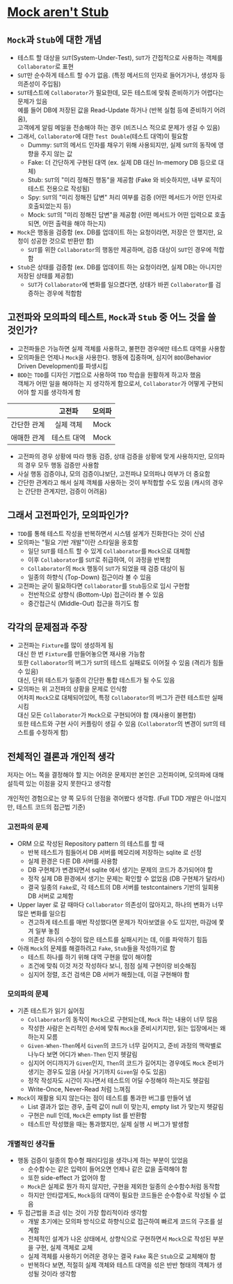 # [Mock aren't Stub](https://martinfowler.com/articles/mocksArentStubs.html)

## `Mock`과 `Stub`에 대한 개념

* 테스트 할 대상을 `SUT`(System-Under-Test), `SUT`가 간접적으로 사용하는 객체를 `Collaborator`로 표현
* `SUT`만 순수하게 테스트 할 수가 없음. (특정 메서드의 인자로 들어가거나, 생성자 등 의존성이 주입됨)
* `SUT`테스트에 `Collaborator`가 필요한데, 모든 테스트에 맞춰 준비하기가 어렵다는 문제가 있음  
    예를 들어 DB에 저장된 값을 Read-Update 하거나 (반복 실험 등에 준비하기 어려움),  
    고객에게 알림 메일을 전송해야 하는 경우 (비즈니스 적으로 문제가 생길 수 있음)
* 그래서, `Collaborator`에 대한 `Test Double`(테스트 대역)이 필요함
  * Dummy: `SUT`의 메서드 인자를 채우기 위해 사용되지만, 실제 `SUT`의 동작에 영향을 주지 않는 값
  * Fake: 더 간단하게 구현된 대역 (ex. 실제 DB 대신 In-memory DB 등으로 대체)
  * Stub: `SUT`의 "미리 정해진 행동"을 제공함 (Fake 와 비슷하지만, 내부 로직이 테스트 전용으로 작성됨)
  * Spy: `SUT`의 "미리 정해진 답변" 처리 여부를 검증 (어떤 메서드가 어떤 인자로 호출되었는지 등)
  * Mock: `SUT`의 "미리 정해진 답변"을 제공함 (어떤 메서드가 어떤 입력으로 호출되면, 어떤 출력을 해야 하는지)
* `Mock`은 행동을 검증함 (ex. DB를 업데이트 하는 요청이라면, 저장은 안 했지만, 요청이 성공한 것으로 반환만 함)
  * `SUT`를 위한 `Collaborator`의 행동만 제공하며, 검증 대상이 `SUT`인 경우에 적합함
* `Stub`은 상태를 검증함 (ex. DB를 업데이트 하는 요청이라면, 실제 DB는 아니지만 저장된 상태를 제공함)
  * `SUT`가 `Collaborator`에 변화를 일으켰다면, 상태가 바뀐 `Collaborator`를 검증하는 경우에 적합함

## 고전파와 모의파의 테스트, `Mock`과 `Stub` 중 어느 것을 쓸 것인가?

* 고전파들은 가능하면 실제 객체를 사용하고, 불편한 경우에만 테스트 대역을 사용함
* 모의파들은 언제나 `Mock`을 사용한다. 행동에 집중하며, 심지어 `BDD`(Behavior Driven Development)를 파생시킴
* `BDD`는 `TDD`를 디자인 기법으로 사용하여 `TDD` 학습을 원활하게 하고자 했음  
    객체가 어떤 일을 해야하는 지 생각하게 함으로서, `Collaborator`가 어떻게 구현되어야 할 지를 생각하게 함

|             |    고전파   | 모의파 |
|:-----------:|:-----------:|:------:|
| 간단한 관계 |  실제 객체  |  Mock  |
| 애매한 관계 | 테스트 대역 |  Mock  |


* 고전파의 경우 상황에 따라 행동 검증, 상태 검증을 상황에 맞게 사용하지만, 모의파의 경우 모두 행동 검증만 사용함
* 사실 행동 검증이냐, 모의 검증이냐보단, 고전파냐 모의파냐 여부가 더 중요함
* 간단한 관계라고 해서 실제 객체를 사용하는 것이 부적합할 수도 있음 (캐시의 경우는 간단한 관계지만, 검증이 어려움)

## 그래서 고전파인가, 모의파인가?

* `TDD`를 통해 테스트 작성을 반복하면서 시스템 설계가 진화한다는 것이 신념
* 모의파는 "필요 기반 개발"이란 스타일을 옹호함
  * 일단 `SUT`를 테스트 할 수 있게 `Collaborator`를 `Mock`으로 대체함
  * 이후 `Collaborator`를 `SUT`로 취급하여, 이 과정을 반복함
  * `Collaborator`의 `Mock` 행동이 `SUT`가 되었을 때 검증 대상이 됨
  * 일종의 하향식 (Top-Down) 접근이라 볼 수 있음
* 고전파는 굳이 필요하다면 `Collaborator`를 `Stub`등으로 임시 구현함
  * 전반적으로 상향식 (Bottom-Up) 접근이라 볼 수 있음
  * 중간접근식 (Middle-Out) 접근을 하기도 함

## 각각의 문제점과 주장

* 고전파는 `Fixture`를 많이 생성하게 됨  
    대신 한 번 `Fixture`를 만들어놓으면 재사용 가능함  
    또한 `Collaborator`의 버그가 `SUT`의 테스트 실패로도 이어질 수 있음 (격리가 힘들 수 있음)  
    대신, 단위 테스트가 일종의 간단한 통합 테스트가 될 수도 있음
* 모의파는 위 고전파의 상황을 문제로 인식함  
    어차피 `Mock`으로 대체되어있어, 특정 `Collaborator`의 버그가 관련 테스트만 실패시킴  
    대신 모든 `Collaborator`가 `Mock`으로 구현되어야 함 (재사용이 불편함)  
    또한 테스트와 구현 사이 커플링이 생길 수 있음 (`Collaborator`의 변경이 `SUT`의 테스트를 수정하게 함)

## 전체적인 결론과 개인적 생각

저자는 어느 쪽을 결정해야 할 지는 어려운 문제지만 본인은 고전파이며, 모의파에 대해 설득력 있는 이점을 갖지 못한다고 생각함

개인적인 경험으로는 양 쪽 모두의 단점을 겪어봤다 생각함. (Full TDD 개발은 아니었지만, 테스트 코드의 접근법 기준)

### 고전파의 문제

* ORM 으로 작성된 Repository pattern 의 테스트를 할 때
  * 반복 테스트가 힘들어서 DB 서버를 메모리에 저장하는 sqlite 로 선정
  * 실제 환경은 다른 DB 서버를 사용함
  * DB 구현체가 변경되면서 sqlite 에서 생기는 문제의 코드가 추가되어야 함
  * 정작 실제 DB 환경에서 생기는 문제는 확인할 수 없었음 (DB 구현체가 달라서)
  * 결국 일종의 `Fake`로, 각 테스트의 DB 서버를 testcontainers 기반의 일회용 DB 서버로 교체함
* Upper layer 로 갈 때마다 `Collaborator` 의존성이 많아지고, 하나의 변화가 너무 많은 변화를 일으킴
  * 견고하게 테스트를 매번 작성했다면 문제가 작아보였을 수도 있지만, 마감에 쫓겨 일부 놓침
  * 의존성 하나의 수정이 많은 테스트를 실패시키는 데, 이를 파악하기 힘듬
* 아래 `Mock`의 문제를 해결하려고 `Fake`, `Stub`들을 작성하기로 함
  * 테스트 하나를 하기 위해 대역 구현을 많이 해야함
  * 조건에 맞춰 이것 저것 작성하다 보니, 점점 실제 구현이랑 비슷해짐
  * 심지어 정렬, 조건 검색은 DB 서버가 해줬는데, 이걸 구현해야 함

### 모의파의 문제

* 기존 테스트가 읽기 싫어짐
  * `Collaborator`의 동작이 `Mock`으로 구현되는데, `Mock` 하는 내용이 너무 많음
  * 작성한 사람은 논리적인 순서에 맞춰 `Mock`을 준비시키지만, 읽는 입장에서는 왜 하는지 모름
  * `Given-When-Then`에서 `Given`의 코드가 너무 길어지고, 준비 과정의 맥락별로 나누다 보면 어디가 `When-Then` 인지 헷갈림
  * 심지어 어디까지가 `Given`인지, `Then`의 코드가 길어지는 경우에도 `Mock` 준비가 생기는 경우도 있음 (사실 거기까지 `Given`일 수도 있음)
  * 정작 작성자도 시간이 지나면서 테스트의 어딜 수정해야 하는지도 헷갈림
  * Write-Once, Never-Read 처럼 느껴짐
* `Mock`이 재활용 되지 않는다는 점이 테스트를 통과한 버그를 만들어 냄
  * List 결과가 없는 경우, 출력 값이 null 이 맞는지, empty list 가 맞는지 헷갈림
  * 구현은 null 인데, `Mock`은 empty list 를 반환함
  * 테스트만 작성했을 때는 통과했지만, 실제 실행 시 버그가 발생함

### 개별적인 생각들

* 행동 검증이 일종의 함수형 패러다임을 생각나게 하는 부분이 있었음
  * 순수함수는 같은 입력이 들어오면 언제나 같은 값을 출력해야 함
  * 또한 side-effect 가 없어야 함
  * `Mock`은 실제로 뭔가 하지 않지만, 구현을 제외한 일종의 순수함수처럼 동작함
  * 하지만 안타깝게도, `Mock`등의 대역이 필요한 코드들은 순수함수로 작성될 수 없음
* 두 접근법을 조금 섞는 것이 가장 합리적이라 생각함
  * 개발 초기에는 모의파 방식으로 하향식으로 접근하여 빠르게 코드의 구조를 설계함
  * 전체적인 설계가 나온 상태에서, 상향식으로 구현하면서 `Mock`으로 작성된 부분을 구현, 실제 객체로 교체
  * 실제 객체를 사용하기 어려운 경우는 결국 `Fake` 혹은 `Stub`으로 교체해야 함
  * 반복하다 보면, 적절히 실제 객체와 테스트 대역을 섞은 반반 형태의 객체가 생성될 것이라 생각함
